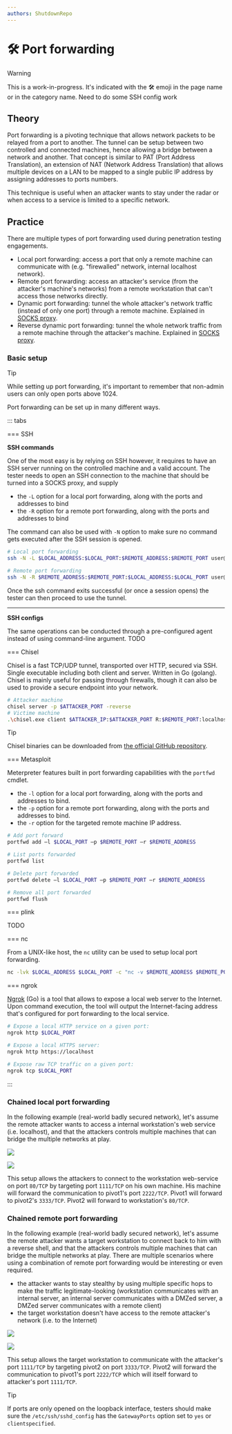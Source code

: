 ```yaml
---
authors: ShutdownRepo
---
```


# 🛠️ Port forwarding

> [!WARNING]
> This is a work-in-progress. It's indicated with the 🛠️ emoji in the page name or in the category name. Need to do some SSH config work

## Theory

Port forwarding is a pivoting technique that allows network packets to be relayed from a port to another. The tunnel can be setup between two controlled and connected machines, hence allowing a bridge between a network and another. That concept is similar to PAT (Port Address Translation), an extension of NAT (Network Address Translation) that allows multiple devices on a LAN to be mapped to a single public IP address by assigning addresses to ports numbers.

This technique is useful when an attacker wants to stay under the radar or when access to a service is limited to a specific network.

## Practice

There are multiple types of port forwarding used during penetration testing engagements.

* Local port forwarding: access a port that only a remote machine can communicate with (e.g. "firewalled" network, internal localhost network).
* Remote port forwarding: access an attacker's service (from the attacker's machine's networks) from a remote workstation that can't access those networks directly.
* Dynamic port forwarding: tunnel the whole attacker's network traffic (instead of only one port) through a remote machine. Explained in [SOCKS proxy](socks-proxy.md).
* Reverse dynamic port forwarding: tunnel the whole network traffic from a remote machine through the attacker's machine. Explained in [SOCKS proxy](socks-proxy.md).

### Basic setup

> [!TIP]
> While setting up port forwarding, it's important to remember that non-admin users can only open ports above 1024.

Port forwarding can be set up in many different ways.

::: tabs

=== SSH

**SSH commands**

One of the most easy is by relying on SSH however, it requires to have an SSH server running on the controlled machine and a valid account. The tester needs to open an SSH connection to the machine that should be turned into a SOCKS proxy, and supply 

* the `-L` option for a local port forwarding, along with the ports and addresses to bind
* the `-R` option for a remote port forwarding, along with the ports and addresses to bind

The command can also be used with `-N` option to make sure no command gets executed after the SSH session is opened.

```bash
# Local port forwarding
ssh -N -L $LOCAL_ADDRESS:$LOCAL_PORT:$REMOTE_ADDRESS:$REMOTE_PORT user@target

# Remote port forwarding
ssh -N -R $REMOTE_ADDRESS:$REMOTE_PORT:$LOCAL_ADDRESS:$LOCAL_PORT user@target
```

Once the ssh command exits successful (or once a session opens) the tester can then proceed to use the tunnel.

---

**SSH configs**

The same operations can be conducted through a pre-configured agent instead of using command-line argument. TODO


=== Chisel

Chisel is a fast TCP/UDP tunnel, transported over HTTP, secured via SSH. Single executable including both client and server. Written in Go (golang). Chisel is mainly useful for passing through firewalls, though it can also be used to provide a secure endpoint into your network.

```bash
# Attacker machine
chisel server -p $ATTACKER_PORT -reverse
# Victime machine
.\chisel.exe client $ATTACKER_IP:$ATTACKER_PORT R:$REMOTE_PORT:localhost:$LOCAL_PORT
```

> [!TIP]
> Chisel binaries can be downloaded from [the official GitHub repository](https://github.com/jpillora/chisel/releases).


=== Metasploit

Meterpreter features built in port forwarding capabilities with the `portfwd` cmdlet.

* the `-l` option for a local port forwarding, along with the ports and addresses to bind.
* the `-p` option for a remote port forwarding, along with the ports and addresses to bind.
* the `-r` option for the targeted remote machine IP address.

```bash
# Add port forward
portfwd add –l $LOCAL_PORT –p $REMOTE_PORT –r $REMOTE_ADDRESS

# List ports forwarded
portfwd list

# Delete port forwarded
portfwd delete –l $LOCAL_PORT –p $REMOTE_PORT –r $REMOTE_ADDRESS

# Remove all port forwarded
portfwd flush
```


=== plink

TODO


=== nc

From a UNIX-like host, the `nc` utility can be used to setup local port forwarding.

```bash
nc -lvk $LOCAL_ADDRESS $LOCAL_PORT -c "nc -v $REMOTE_ADDRESS $REMOTE_PORT"
```


=== ngrok

[Ngrok](https://github.com/inconshreveable/ngrok) (Go) is a tool that allows to expose a local web server to the Internet. Upon command execution, the tool will output the Internet-facing address that's configured for port forwarding to the local service.

```bash
# Expose a local HTTP service on a given port:
ngrok http $LOCAL_PORT

# Expose a local HTTPS server:
ngrok http https://localhost

# Expose raw TCP traffic on a given port:
ngrok tcp $LOCAL_PORT
```

:::


### Chained local port forwarding

In the following example (real-world badly secured network), let's assume the remote attacker wants to access a internal workstation's web service (i.e. localhost), and that the attackers controls multiple machines that can bridge the multiple networks at play.

![](<./assets/Chained local port forwarding diagram.png>)

![](<./assets/Chained local port forwarding commands.png>)

This setup allows the attackers to connect to the workstation web-service on port `80/TCP` by targeting port `1111/TCP` on his own machine. His machine will forward the communication to pivot1's port `2222/TCP`. Pivot1 will forward to pivot2's `3333/TCP`. Pivot2 will forward to workstation's `80/TCP`.

### Chained remote port forwarding

In the following example (real-world badly secured network), let's assume the remote attacker wants a target workstation to connect back to him with a reverse shell, and that the attackers controls multiple machines that can bridge the multiple networks at play. There are multiple scenarios where using a combination of remote port forwarding would be interesting or even required.

* the attacker wants to stay stealthy by using multiple specific hops to make the traffic legitimate-looking (workstation communicates with an internal server, an internal server communicates with a DMZed server, a DMZed server communicates with a remote client)
* the target workstation doesn't have access to the remote attacker's network (i.e. to the Internet)

![](<./assets/Chained remote port forwarding diagram.png>)

![](<./assets/Chained remote port forwarding commands.png>)

This setup allows the target workstation to communicate with the attacker's port `1111/TCP` by targeting pivot2 on port `3333/TCP`. Pivot2 will forward the communication to pivot1's port `2222/TCP` which will itself forward to attacker's port `1111/TCP`.

> [!TIP]
> If ports are only opened on the loopback interface, testers should make sure the `/etc/ssh/sshd_config` has the `GatewayPorts` option set to `yes` or `clientspecified`.
